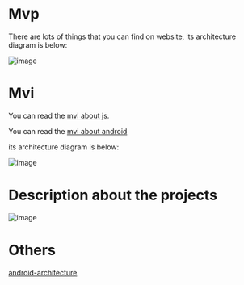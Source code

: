 # Mvp
There are lots of things that you can find on website, its architecture diagram is below:

![image](https://github.com/Sherchen/ArchitectureTemplate/blob/master/avatar/mvp.png)


# Mvi
You can read the [mvi about js](https://cycle.js.org/model-view-intent.html).

You can read the [mvi about android](https://cycle.js.org/model-view-intent.html)

its architecture diagram is below:

![image](https://github.com/Sherchen/ArchitectureTemplate/blob/master/avatar/mvi.png)


# Description about the projects

![image](https://github.com/Sherchen/ArchitectureTemplate/blob/master/avatar/architecture%20template.jpg)

# Others

[android-architecture](https://github.com/googlesamples/android-architecture)
